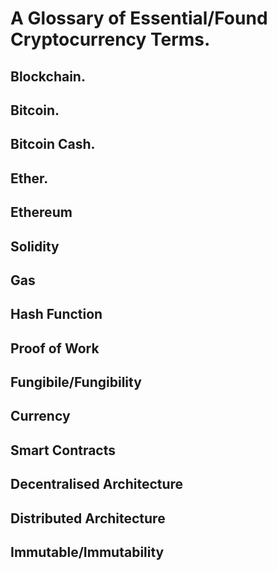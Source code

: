# A Glossary of Essential/Found Cryptocurrency Terms.

## Blockchain.

## Bitcoin.

## Bitcoin Cash.

## Ether.

## Ethereum

## Solidity

## Gas

## Hash Function

## Proof of Work

## Fungibile/Fungibility

## Currency

## Smart Contracts

## Decentralised Architecture

## Distributed Architecture

## Immutable/Immutability



